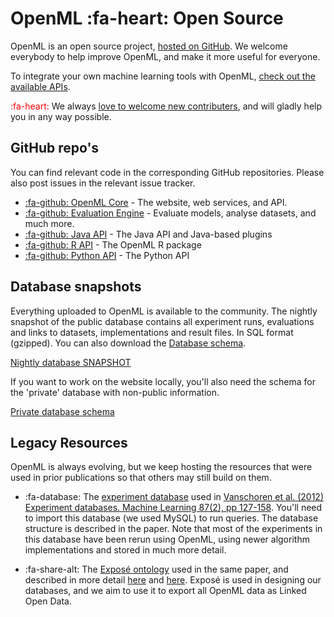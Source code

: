 <link rel="stylesheet" href="https://maxcdn.bootstrapcdn.com/font-awesome/4.6.1/css/font-awesome.min.css">

# OpenML :fa-heart: Open Source

OpenML is an open source project, <a href="https://github.com/organizations/openml">hosted on GitHub</a>. We welcome everybody to help improve OpenML, and make it more useful for everyone.

To integrate your own machine learning tools with OpenML, [check out the available APIs](APIs).

<span style="color:red">:fa-heart:</span> We always [love to welcome new contributers](Contributing), and will gladly help you in any way possible.


## GitHub repo's
You can find relevant code in the corresponding GitHub repositories. Please also post issues in the relevant issue tracker.

* <a href="https://github.com/openml/OpenML">:fa-github: OpenML Core</a> - The website, web services, and API.
* <a href="https://github.com/openml/EvaluationEngine">:fa-github: Evaluation Engine</a> - Evaluate models, analyse datasets, and much more.
* <a href="https://github.com/openml/java">:fa-github: Java API</a> - The Java API and Java-based plugins
* <a href="https://github.com/openml/r">:fa-github: R API</a> - The OpenML R package
* <a href="https://github.com/openml/python">:fa-github: Python API</a> - The Python API

## Database snapshots
Everything uploaded to OpenML is available to the community. The nightly snapshot of the public database contains all experiment runs, evaluations and links to datasets, implementations and result files. In SQL format (gzipped). You can also download the <a href="https://www.openml.org/img/expdbschema2.png">Database schema</a>.

<a href="https://www.openml.org/downloads/ExpDB_SNAPSHOT.sql.gz" class="btn btn-primary"><i class="fa fa-cloud-download fa-lg"></i> Nightly database SNAPSHOT</a>

If you want to work on the website locally, you'll also need the schema for the 'private' database with non-public information.

<a href="https://www.openml.org/downloads/openml.sql.gz" class="btn btn-primary"><i class="fa fa-cloud-download fa-lg"></i> Private database schema</a>

## Legacy Resources
OpenML is always evolving, but we keep hosting the resources that were used in prior publications so that others may still build on them.

* :fa-database: The <a href="https://www.openml.org/downloads/ExpDB2012.sql.gz">experiment database</a> used in <a href="http://link.springer.com/article/10.1007%2Fs10994-011-5277-0">Vanschoren et al. (2012) Experiment databases. Machine Learning 87(2), pp 127-158</a>. You'll need to import this database (we used MySQL) to run queries. The database structure is described in the paper. Note that most of the experiments in this database have been rerun using OpenML, using newer algorithm implementations and stored in much more detail.

* :fa-share-alt: The <a href="https://www.openml.org/downloads/expose.owl">Exposé ontology</a> used in the same paper, and described in more detail <a href="https://lirias.kuleuven.be/bitstream/123456789/273222/1/sokd10.pdf">here</a> and <a href="http://kt.ijs.si/janez_kranjc/dmo_jamboree/Expose.pdf">here</a>. Exposé is used in designing our databases, and we aim to use it to export all OpenML data as Linked Open Data.
